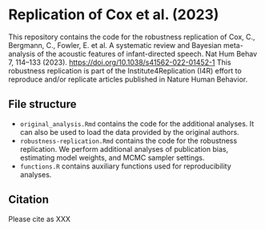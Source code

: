 # Replication of Cox et al. (2023)

This repository contains the code for the robustness replication of Cox, C., Bergmann, C., Fowler, E. et al. A systematic review and Bayesian meta-analysis of the acoustic features of infant-directed speech. Nat Hum Behav 7, 114–133 (2023). https://doi.org/10.1038/s41562-022-01452-1
This robustness replication is part of the Institute4Replication (I4R) effort to reproduce and/or replicate articles published in Nature Human Behavior. 


## File structure

- `original_analysis.Rmd` contains the code for the additional analyses. It can also be used to load the data provided by the original authors.
- `robustness-replication.Rmd` contains the code for the robustness replication. We perform additional analyses of publication bias, estimating model weights, and MCMC sampler settings. 
- `functions.R` contains auxiliary functions used for reproducibility analyses.

## Citation

Please cite as XXX
